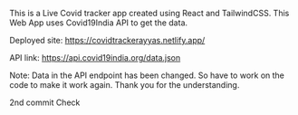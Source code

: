 This is a Live Covid tracker app created using React and TailwindCSS. This Web App uses Covid19India API to get the data. 

Deployed site: https://covidtrackerayyas.netlify.app/

API link: https://api.covid19india.org/data.json 

Note: Data in the API endpoint has been changed. So have to work on the code to make it work again. Thank you for the understanding. 

2nd commit Check
